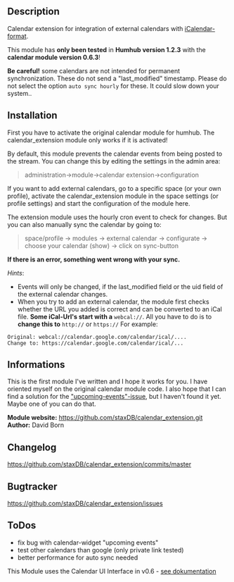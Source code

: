 ## Description
Calendar extension for integration of external calendars with [iCalendar-format](https://en.wikipedia.org/wiki/ICalendar).

This module has **only been tested** in **Humhub version 1.2.3** with the **calendar module version 0.6.3**!

**Be careful!**
some calendars are not intended for permanent synchronization. These do not send a "last_modified" timestamp. Please do not select the option `auto sync hourly` for these. It could slow down your system..

## Installation
First you have to activate the original calendar module for humhub.
The calendar_extension module only works if it is activated!

By default, this module prevents the calendar events from being posted to the stream. You can change this by editing the settings in the admin area:
> administration->module->calendar extension->configuration


If you want to add external calendars, go to a specific space (or your own profile), activate the calendar_extension module in the space settings (or profile settings) and start the configuration of the module here.

The extension module uses the hourly cron event to check for changes. But you can also manually sync the calendar by going to:

> space/profile -> modules -> external calendar -> configurate -> choose your calendar (show) -> click on sync-button


**If there is an error, something went wrong with your sync.**


*Hints*:
- Events will only be changed, if the last_modified field or the uid field of the external calendar changes.
- When you try to add an external calendar, the module first checks whether the URL you added is correct and can be converted to an iCal file.
**Some iCal-Url's start with a** `webcal://`. All you have to do is to **change this to** `http://` or `https://`
For example:
```
Original: webcal://calendar.google.com/calendar/ical/....
Change to: https://calendar.google.com/calendar/ical/...
```
## Informations
This is the first module I've written and I hope it works for you. I have oriented myself on the original calendar module code.
I also hope that I can find a solution for the ["upcoming-events"-issue](https://github.com/staxDB/calendar_extenstion/issues/1), but I haven't found it yet. Maybe one of you can do that.


__Module website:__ <https://github.com/staxDB/calendar_extension.git>    
__Author:__ David Born    

## Changelog

<https://github.com/staxDB/calendar_extension/commits/master>

## Bugtracker

<https://github.com/staxDB/calendar_extension/issues>

## ToDos
- fix bug with calendar-widget "upcoming events"
- test other calendars than google (only private link tested)
- better performance for auto sync needed


This Module uses the Calendar UI Interface in v0.6 - [see dokumentation](https://github.com/humhub/humhub-modules-calendar/blob/master/docs/interface.md)
